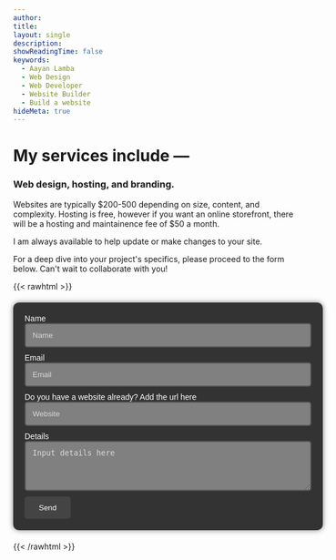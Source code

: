 ```yaml
--- 
author:
title: 
layout: single
description: 
showReadingTime: false
keywords:
  - Aayan Lamba
  - Web Design
  - Web Developer
  - Website Builder
  - Build a website
hideMeta: true
---
```


# My services include —

### Web design, hosting, and branding.

Websites are typically $200-500 depending on size, content, and complexity. Hosting is free, however if you want an online storefront, there will be a hosting and maintainence fee of $50 a month.

I am always available to help update or make changes to your site.

For a deep dive into your project's specifics, please proceed to the form below. Can't wait to collaborate with you!

{{< rawhtml >}}
<form action="https://api.web3forms.com/submit" method="POST">
    <input type="hidden" name="access_key" value="e6a0488e-ec25-4ce7-a8b3-8998a5cb5435">
    <label for="userName">Name</label>
    <input type="text" name="name" id="userName" placeholder="Name" required>
    <label for="userEmail">Email</label>
    <input type="email" name="email" id="userEmail" placeholder="Email" required>
    <label for="userWebsite">Do you have a website already? Add the url here</label>
    <input type="text" id="userWebsite" name="website" placeholder="Website">
    <label for="userText">Details</label>
    <textarea name="text" id="userText" rows="4" cols="50" placeholder="Input details here"></textarea>
    <button type="submit">Send</button>
</form>

<script src="https://web3forms.com/client/script.js" async defer></script>

<style>
/* Assuming the base font-size for your document is 16px, 
   then 1rem will be equal to 16px, unless otherwise set */

form {
    color: white;
    font-family: 'Arial', sans-serif;
    width: 90%;
    max-width: 25rem;  /* equivalent to 400px */
    margin: 1.25rem auto;
    padding: 1.25rem;
    background-color: #333;
    border-radius: 0.625rem;
    box-shadow: 0 0 0.625rem rgba(0,0,0,0.5);
}

input, select, textarea {
    display: block;
    width: 100%;
    padding: 0.625rem;  /* equivalent to 10px */
    margin-bottom: 0.625rem;
    background-color: grey;
    color: white;
    border: 0.125rem solid #555;  /* equivalent to 2px */
    border-radius: 0.3125rem;
    transition: border-color 0.3s, box-shadow 0.3s;
}

input:hover, select:hover, textarea:hover {
    border-color: #888;
    box-shadow: 0 0 0.3125rem rgba(255,255,255,0.2);
}

input:focus, select:focus, textarea:focus {
    border-color: #aaa;
    outline: none;
    box-shadow: 0 0 0.3125rem rgba(255,255,255,0.3);
}

input::placeholder, textarea::placeholder {
    color: rgba(255, 255, 255, 0.7);
}

button {
    background-color: #444;
    color: white;
    padding: 0.625rem 1.25rem;
    border: none;
    border-radius: 0.3125rem;
    cursor: pointer;
    transition: background-color 0.3s;
}

button:hover {
    background-color: #555;
}

/* Styles for Desktop Screens */
@media screen and (min-width: 48rem) {  /* equivalent to 768px */
    form {
        width: 100%;
        max-width: 37.5rem;  /* equivalent to 600px */
    }
    input, select, textarea {
        padding: 0.75rem;  /* increase padding slightly */
    }
    button {
        padding: 0.75rem 1.5625rem;  /* slightly larger button for desktop */
    }
}

#successMessage {
    padding: 1rem;
    margin-top: 1rem;
    background-color: #4CAF50;  // green color for success
    color: white;
    border-radius: 0.5rem;
    font-weight: bold;
}
</style>
{{< /rawhtml >}}

